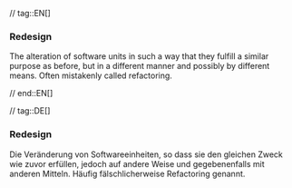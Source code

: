 // tag::EN[]
### Redesign
The alteration of software units in such a way that they fulfill a similar purpose as before, but in a different manner and possibly by different means. Often mistakenly called refactoring.


// end::EN[]

// tag::DE[]
### Redesign

Die Veränderung von Softwareeinheiten, so dass sie den gleichen Zweck
wie zuvor erfüllen, jedoch auf andere Weise und gegebenenfalls mit
anderen Mitteln. Häufig fälschlicherweise Refactoring genannt.
